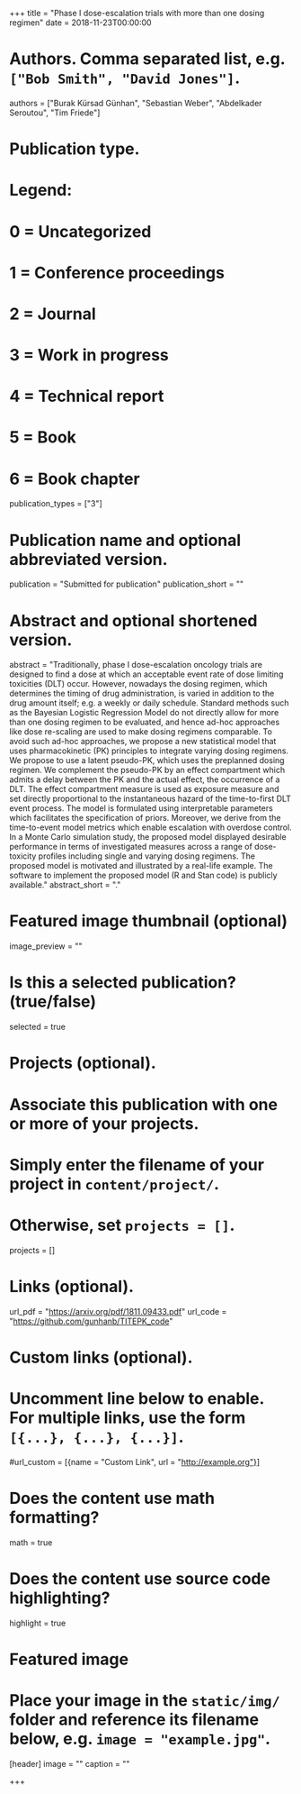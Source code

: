 +++
title = "Phase I dose-escalation trials with more than one dosing regimen"
date = 2018-11-23T00:00:00

# Authors. Comma separated list, e.g. `["Bob Smith", "David Jones"]`.
authors = ["Burak Kürsad Günhan", "Sebastian Weber", "Abdelkader Seroutou", "Tim Friede"]

# Publication type.
# Legend:
# 0 = Uncategorized
# 1 = Conference proceedings
# 2 = Journal
# 3 = Work in progress
# 4 = Technical report
# 5 = Book
# 6 = Book chapter
publication_types = ["3"]

# Publication name and optional abbreviated version.
publication = "Submitted for publication"
publication_short = ""

# Abstract and optional shortened version.
abstract = "Traditionally, phase I dose-escalation oncology trials are designed to find a dose at which an acceptable event rate of dose limiting toxicities (DLT) occur. However, nowadays the dosing regimen, which determines the timing of drug administration, is varied in addition to the drug amount itself; e.g. a weekly or daily schedule. Standard methods such as the Bayesian Logistic Regression Model do not directly allow for more than one dosing regimen to be evaluated, and hence ad-hoc approaches like dose re-scaling are used to make dosing regimens comparable. To avoid such ad-hoc approaches, we propose a new statistical model that uses pharmacokinetic (PK) principles to integrate varying dosing regimens. We propose to use a latent pseudo-PK, which uses the preplanned dosing regimen. We complement the pseudo-PK by an effect compartment which admits a delay between the PK and the actual effect, the occurrence of a DLT. The effect compartment measure is used as exposure measure and set directly proportional to the instantaneous hazard of the time-to-first DLT event process. The model is formulated using interpretable parameters which facilitates the specification of priors. Moreover, we derive from the time-to-event model metrics which enable escalation with overdose control. In a Monte Carlo simulation study, the proposed model displayed desirable performance in terms of investigated measures across a range of dose-toxicity profiles including single and varying dosing regimens. The proposed model is motivated and illustrated by a real-life example. The software to implement the proposed model (R and Stan code) is publicly available."
abstract_short = "."

# Featured image thumbnail (optional)
image_preview = ""

# Is this a selected publication? (true/false)
selected = true

# Projects (optional).
#   Associate this publication with one or more of your projects.
#   Simply enter the filename of your project in `content/project/`.
#   Otherwise, set `projects = []`.
projects = []

# Links (optional).
url_pdf = "https://arxiv.org/pdf/1811.09433.pdf"
url_code = "https://github.com/gunhanb/TITEPK_code"

# Custom links (optional).
#   Uncomment line below to enable. For multiple links, use the form `[{...}, {...}, {...}]`.
#url_custom = [{name = "Custom Link", url = "http://example.org"}]

# Does the content use math formatting?
math = true

# Does the content use source code highlighting?
highlight = true

# Featured image
# Place your image in the `static/img/` folder and reference its filename below, e.g. `image = "example.jpg"`.
[header]
image = ""
caption = ""

+++

